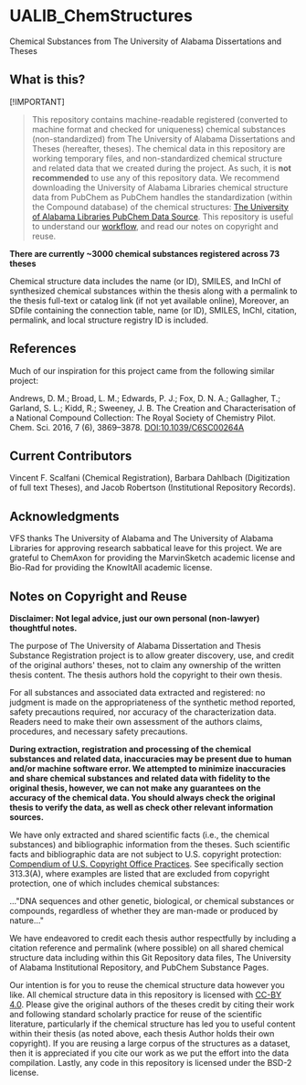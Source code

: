 # UALIB_ChemStructures
Chemical Substances from The University of Alabama Dissertations and Theses

## What is this?

[!IMPORTANT]
> This repository contains machine-readable registered (converted to machine format and checked for uniqueness) chemical substances (non-standardized) from The University of Alabama Dissertations and Theses (hereafter, theses). The chemical data in this repository are working temporary files, and non-standardized chemical structure and related data that we created during the project. As such, it is **not recommended** to use any of this repository data. We recommend downloading the University of Alabama Libraries chemical structure data from PubChem as PubChem handles the standardization (within the Compound database) of the chemical structures:
[The University of Alabama Libraries PubChem Data Source](https://pubchem.ncbi.nlm.nih.gov/source/15645). This repository is useful to understand our [workflow](https://github.com/UA-Libraries-Research-Data-Services/UALIB_ChemStructures/blob/master/workflow_and_file_overview.md), and read our notes on copyright and reuse. 

**There are currently ~3000 chemical substances registered across 73 theses**

Chemical structure data includes the name (or ID), SMILES, and InChI of synthesized chemical
substances within the thesis along with a permalink to the thesis full-text or catalog link (if not yet available online), Moreover, an SDfile containing the connection table, name (or ID), SMILES, InChI, citation, permalink, and local structure registry ID is included. 

## References

Much of our inspiration for this project came from the following similar project:

Andrews, D. M.; Broad, L. M.; Edwards, P. J.; Fox, D. N. A.; Gallagher, T.;
Garland, S. L.; Kidd, R.; Sweeney, J. B. The Creation and Characterisation of 
a National Compound Collection: The Royal Society of Chemistry Pilot. Chem. Sci. 2016,
7 (6), 3869–3878. [DOI:10.1039/C6SC00264A](https://doi.org/10.1039/C6SC00264A)

## Current Contributors

Vincent F. Scalfani (Chemical Registration), Barbara Dahlbach (Digitization of full text Theses), and Jacob Robertson (Institutional Repository Records).

## Acknowledgments

VFS thanks The University of Alabama and The University of Alabama Libraries for approving research sabbatical leave for this project. We are grateful to ChemAxon for providing the MarvinSketch academic license and Bio-Rad for providing the KnowItAll academic license.

## Notes on Copyright and Reuse

**Disclaimer: Not legal advice, just our own personal (non-lawyer) thoughtful notes.**

The purpose of The University of Alabama Dissertation and Thesis Substance Registration project 
is to allow greater discovery, use, and credit of the original authors' theses, 
not to claim any ownership of the written thesis content. The thesis authors hold the 
copyright to their own thesis.

For all substances and associated data extracted and registered: no judgment is made on the appropriateness of the synthetic method reported, safety precautions required, nor accuracy of the characterization data. Readers need to make their own assessment of the authors claims, procedures, and necessary safety precautions.

**During extraction, registration and processing of the chemical substances and related data, inaccuracies may be present due to human and/or machine software error. We attempted to minimize inaccuracies and share chemical substances and related data with fidelity to the original thesis, however, we can not make any guarantees on the accuracy of the chemical data. You should always check the original thesis to verify the data, as well as check other relevant information sources.**

We have only extracted and shared scientific facts (i.e., the chemical substances) and bibliographic
information from the theses. Such scientific facts and bibliographic data are not subject 
to U.S. copyright protection: 
[Compendium of U.S. Copyright Office Practices](https://www.copyright.gov/comp3/).
See specifically section 313.3(A), where examples are listed that are excluded 
from copyright protection, one of which includes chemical substances:

..."DNA sequences and other genetic, biological, or chemical substances or 
compounds, regardless of whether they are man-made or produced by nature..."

We have endeavored to credit each thesis author respectfully by including a citation reference and permalink (where possible) on all shared chemical structure data including within
this Git Repository data files, The University of Alabama Institutional Repository,
and PubChem Substance Pages.

Our intention is for you to reuse the chemical structure data 
however you like. All chemical structure data in this repository is licensed 
with [CC-BY 4.0](https://creativecommons.org/licenses/by/4.0/). Please give the 
original authors of the theses credit by citing their work and following 
standard scholarly practice for reuse of the scientific literature, 
particularly if the chemical structure has led you to useful content within their 
thesis (as noted above, each thesis Author holds their own copyright). If you are
reusing a large corpus of the structures as a dataset, then it is appreciated 
if you cite our work as we put the effort into the data compilation. Lastly, any code in this repository is licensed under the BSD-2 license.

